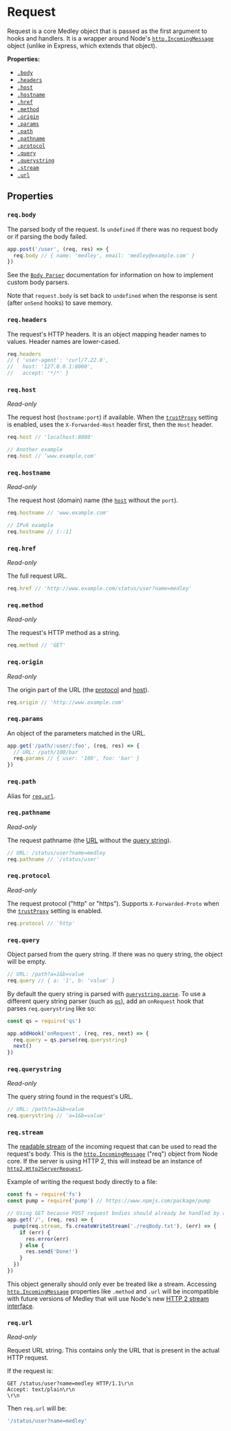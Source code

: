 # Request

Request is a core Medley object that is passed as the first argument to hooks and handlers.
It is a wrapper around Node's [`http.IncomingMessage`][http.IncomingMessage] object
(unlike in Express, which extends that object).

**Properties:**

+ [`.body`](#reqbody)
+ [`.headers`](#reqheaders)
+ [`.host`](#reqhost)
+ [`.hostname`](#reqhostname)
+ [`.href`](#reqhref)
+ [`.method`](#reqmethod)
+ [`.origin`](#reqorigin)
+ [`.params`](#reqparams)
+ [`.path`](#reqpath)
+ [`.pathname`](#reqpathname)
+ [`.protocol`](#reqprotocol)
+ [`.query`](#reqquery)
+ [`.querystring`](#reqquerystring)
+ [`.stream`](#reqstream)
+ [`.url`](#requrl)

## Properties

### `req.body`

The parsed body of the request. Is `undefined` if there was no request body or if parsing the body failed.

```js
app.post('/user', (req, res) => {
  req.body // { name: 'medley', email: 'medley@example.com' }
})
```

See the [`Body Parser`](BodyParser.md) documentation for information on how to implement custom body parsers.

Note that `request.body` is set back to `undefined` when the response is sent
(after `onSend` hooks) to save memory.

### `req.headers`

The request's HTTP headers. It is an object mapping header names to values. Header names are lower-cased.

```js
req.headers
// { 'user-agent': 'curl/7.22.0',
//   host: '127.0.0.1:8000',
//   accept: '*/*' }
```

### `req.host`

*Read-only*

The request host (`hostname:port`) if available. When the [`trustProxy`](Factory.md#trustproxy)
setting is enabled, uses the `X-Forwarded-Host` header first, then the `Host` header.

```js
req.host // 'localhost:8080'

// Another example
req.host // 'www.example.com'
```

### `req.hostname`

*Read-only*

The request host (domain) name (the [`host`](#reqhost) without the `port`).

```js
req.hostname // 'www.example.com'

// IPv6 example
req.hostname // [::1]
```

### `req.href`

*Read-only*

The full request URL.

```js
req.href // 'http://www.example.com/status/user?name=medley'
```

### `req.method`

*Read-only*

The request's HTTP method as a string.

```js
req.method // 'GET'
```

### `req.origin`

*Read-only*

The origin part of the URL (the [protocol](#reqprotocol) and [host](#reqhost)).

```js
req.origin // 'http://www.example.com'
```

### `req.params`

An object of the parameters matched in the URL.

```js
app.get('/path/:user/:foo', (req, res) => {
  // URL: /path/100/bar
  req.params // { user: '100', foo: 'bar' }
})
```

### `req.path`

Alias for [`req.url`](#requrl).

### `req.pathname`

*Read-only*

The request pathname (the [URL](#requrl) without the [query string](#reqquerystring)).

```js
// URL: /status/user?name=medley
req.pathname // '/status/user'
```

### `req.protocol`

*Read-only*

The request protocol ("http" or "https"). Supports `X-Forwarded-Proto` when
the [`trustProxy`](Factory.md#trustproxy) setting is enabled.

```js
req.protocol // 'http'
```

### `req.query`

Object parsed from the query string. If there was no query string, the object will be empty.

```js
// URL: /path?a=1&b=value
req.query // { a: '1', b: 'value' }
```

By default the query string is parsed with [`querystring.parse`](https://nodejs.org/api/querystring.html#querystring_querystring_parse_str_sep_eq_options).
To use a different query string parser (such as [`qs`](https://github.com/ljharb/qs)),
add an `onRequest` hook that parses `req.querystring` like so:

```js
const qs = require('qs')

app.addHook('onRequest', (req, res, next) => {
  req.query = qs.parse(req.querystring)
  next()  
})
```

### `req.querystring`

*Read-only*

The query string found in the request's URL.

```js
// URL: /path?a=1&b=value
req.querystring // 'a=1&b=value'
```

### `req.stream`

The [readable stream](https://nodejs.org/api/stream.html#stream_class_stream_readable)
of the incoming request that can be used to read the request's body. This is the
[`http.IncomingMessage`][http.IncomingMessage] ("req") object from Node core. If the
server is using HTTP 2, this will instead be an instance of
[`http2.Http2ServerRequest`](https://nodejs.org/api/http2.html#http2_class_http2_http2serverrequest).

Example of writing the request body directly to a file:

```js
const fs = require('fs')
const pump = require('pump') // https://www.npmjs.com/package/pump

// Using GET because POST request bodies should already be handled by a body parser
app.get('/', (req, res) => {
  pump(req.stream, fs.createWriteStream('./reqBody.txt'), (err) => {
    if (err) {
      res.error(err)
    } else {
      res.send('Done!')
    }
  })
})
```

This object generally should only ever be treated like a stream. Accessing
[`http.IncomingMessage`][http.IncomingMessage] properties like `.method` and
`.url` will be incompatible with future versions of Medley that will use Node's new
[HTTP 2 stream interface](https://nodejs.org/api/http2.html#http2_class_http2stream).

### `req.url`

*Read-only*

Request URL string. This contains only the URL that is present in the actual HTTP request.

If the request is:

```
GET /status/user?name=medley HTTP/1.1\r\n
Accept: text/plain\r\n
\r\n
```

Then `req.url` will be:

```js
'/status/user?name=medley'
```

[http.IncomingMessage]: https://nodejs.org/dist/latest/docs/api/http.html#http_class_http_incomingmessage
